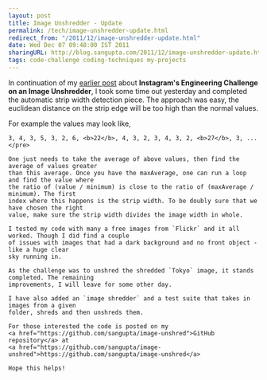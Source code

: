 ```yaml
---
layout: post
title: Image Unshredder - Update
permalink: /tech/image-unshredder-update.html
redirect_from: "/2011/12/image-unshredder-update.html"
date: Wed Dec 07 09:48:00 IST 2011
sharingURL: http://blog.sangupta.com/2011/12/image-unshredder-update.html
tags: code-challenge coding-techniques my-projects
---
```


In continuation of my 
<a href="http://blog.sangupta.com/2011/12/instagrams-engineering-challenge.html">earlier post</a> about 
<b>Instagram's Engineering Challenge on an Image Unshredder</b>, I took some time out yesterday 
and completed the automatic strip width detection piece. The approach was easy, the euclidean 
distance on the strip edge will be too high than the normal values. 

<!-- break here -->

For example the values may look like,


```
3, 4, 3, 5, 3, 2, 6, <b>22</b>, 4, 3, 2, 3, 4, 3, 2, <b>27</b>, 3, ...
</pre>

One just needs to take the average of above values, then find the average of values greater 
than this average. Once you have the maxAverage, one can run a loop and find the value where 
the ratio of (value / minimum) is close to the ratio of (maxAverage / minimum). The first 
index where this happens is the strip width. To be doubly sure that we have chosen the right 
value, make sure the strip width divides the image width in whole.

I tested my code with many a free images from `Flickr` and it all worked. Though I did find a couple 
of issues with images that had a dark background and no front object - like a huge clear 
sky running in. 

As the challenge was to unshred the shredded `Tokyo` image, it stands completed. The remaining 
improvements, I will leave for some other day.

I have also added an `image shredder` and a test suite that takes in images from a given 
folder, shreds and then unshreds them.

For those interested the code is posted on my 
<a href="https://github.com/sangupta/image-unshred">GitHub repository</a> at 
<a href="https://github.com/sangupta/image-unshred">https://github.com/sangupta/image-unshred</a>

Hope this helps!
